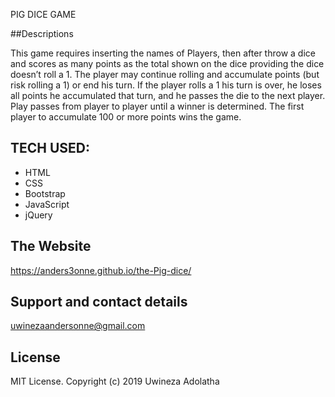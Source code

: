 PIG DICE GAME

##Descriptions

This game requires inserting the names of Players, then after throw a dice and scores as many points as the total shown on the dice providing the dice doesn’t roll a 1. The player may continue rolling and accumulate points (but risk rolling a 1) or end his turn. If the player rolls a 1 his turn is over, he loses all points he accumulated that turn, and he passes the die to the next player. Play passes from player to player until a winner is determined. The first player to accumulate 100 or more points wins the game.

## TECH USED:

- HTML
- CSS
- Bootstrap
- JavaScript
- jQuery

## The Website

https://anders3onne.github.io/the-Pig-dice/

## Support and contact details

uwinezaandersonne@gmail.com

## License

MIT License. Copyright (c) 2019 Uwineza Adolatha
